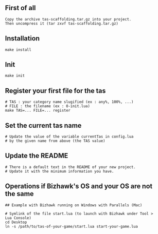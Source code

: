 ## First of all

    Copy the archive tas-scaffolding.tar.gz into your project.
    Then uncompress it (tar zxvf tas-scaffolding.tar.gz) 

## Installation

    make install

## Init

    make init

## Register your first file for the tas

    # TAS : your category name slugified (ex : any%, 100%, ...)
    # FILE : the filename (ex : 0-init.lua)
    make TAS=... FILE=... register

## Set the current tas name

    # Update the value of the variable currentTas in config.lua
    # by the given name from above (the TAS value)

## Update the README

    # There is a default text in the README of your new project.
    # Update it with the minimum information you have. 

## Operations if Bizhawk's OS and your OS are not the same

    ## Example with Bizhawk running on Windows with Parallels (Mac)
    
    # Symlink of the file start.lua (to launch with Bizhawk under Tool > Lua Console)
    cd Desktop 
    ln -s /path/to/tas-of-your-game/start.lua start-your-game.lua